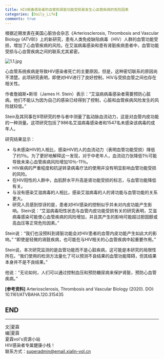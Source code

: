 ```yaml
---
title: HIV病毒感染者的血管和肾脏功能受损是发生心血管疾病的危险因素
categories: [Daily_Life]
comments: true
---
```


根据近期发表在美国心脏协会杂志《Arteriosclerosis, Thrombosis and Vascular Biology (ATVB)》上的新研究，患有人类免疫缺陷病毒（HIV）人群的血管功能受损，增加了心血管疾病的风险。在艾滋病毒感染和患有肾脏疾病患者中，血管功能受损与心血管疾病之间的联系尤其紧密。

![1.1.jpg](https://i.loli.net/2020/12/27/cWkIUgJLBONltra.jpg)

心血管系统疾病是导致HIV感染者死亡的主要原因，但是，这种密切联系的原因尚不清楚。此项研究表明，即使对HIV进行了良好控制，HIV与受损血管之间也存在相关性。

作者詹姆斯•斯坦（James H. Stein）表示：“艾滋病病毒感染者需要预防心脏病。他们不能认为因为自己的感染已经得到了控制，心脏和血管疾病风险发生的风险就较低。”

Stein及其同事在9项研究的参与者中测量了肱动脉血流动力，这是对血管内皮功能的一种测量。这项研究包括了986名艾滋病毒感染者和1547名未感染该病毒的成年人。

研究结果显示：

- 与未感染HIV的人相比，感染HIV的人的血流动力（表明血管功能受损）降低了约1％。为了更好地解释这一发现，对于中老年人，血流动力张降低1％可能导致未来心血管疾病风险增加10％-11％。
- HIV疾病的严重程度和抗逆转录病毒疗法的使用并没有明显影响血管功能受损的风险。
- 在HIV阳性的人群中，血肌酐水平升高是肾功能受损的标志，与血管功能降低有关。
- 与没有感染艾滋病毒的人相比，感染艾滋病毒的人的肾功能与血管功能的关系更大。
- 研究人员感到惊讶的是，患者对HIV感染的控制似乎并未对内皮功能产生影响。Stein说：“艾滋病毒阳性状态与血管内皮功能受损有关的研究表明，艾滋病毒感染可能使心血管疾病的风险增加，并且其产生的影响可能超过胆固醇或高血压等正常危险因素。”

Stein说：“我们也没预料到肾脏功能会对HIV患者的血管内皮功能产生如此大的影响。” “即使是轻微的肾脏疾病，也可能在与HIV相关的心血管疾病中起重要作用。”

Stein说，本次研究监测的是血管功能而不是心脏疾病，这可能是本研究的局限性所在。“我们使用的检测方法量化了可以预测不良结果的血管功能障碍，但其结果本身并不是不良结果。”

他说：“无论如何，人们可以通过控制血压和预防糖尿病来保护肾脏，预防心血管疾病。”


**[参考资料]** Arteriosclerosis, Thrombosis and Vascular Biology (2020). DOI: 10.1161/ATVBAHA.120.315435


END<br>
---

---
文|夏霖<br>
编|夏霖<br>
夏霖vol's资源小站<br>
HIV感染者专属健康小栈！<br>
联系方式：superadmin@email.xialin-vol.cn



